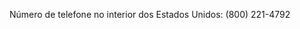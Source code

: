 <Token xmlns:xlink="http://www.w3.org/1999/xlink">Número de telefone no interior dos Estados Unidos: (800) 221-4792</Token>

<!--HONumber=May16_HO2-->


